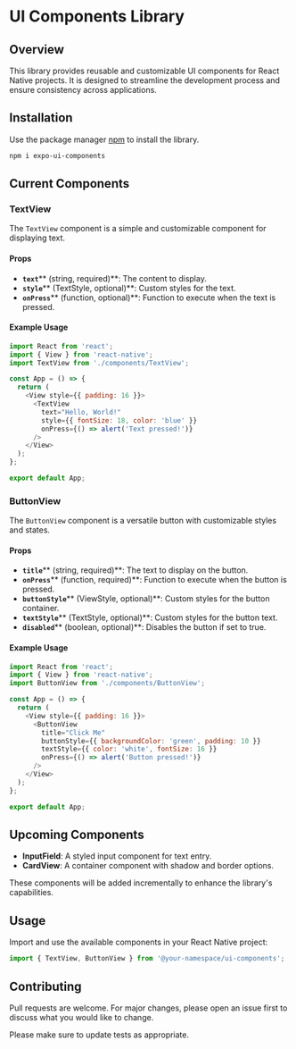 # UI Components Library

## Overview

This library provides reusable and customizable UI components for React Native projects. It is designed to streamline the development process and ensure consistency across applications.

## Installation

Use the package manager [npm](https://www.npmjs.com/) to install the library.

```bash
npm i expo-ui-components
```

## Current Components

### TextView

The `TextView` component is a simple and customizable component for displaying text.

#### Props

- **`text`**** (string, required)**: The content to display.
- **`style`**** (TextStyle, optional)**: Custom styles for the text.
- **`onPress`**** (function, optional)**: Function to execute when the text is pressed.

#### Example Usage

```javascript
import React from 'react';
import { View } from 'react-native';
import TextView from './components/TextView';

const App = () => {
  return (
    <View style={{ padding: 16 }}>
      <TextView
        text="Hello, World!"
        style={{ fontSize: 18, color: 'blue' }}
        onPress={() => alert('Text pressed!')}
      />
    </View>
  );
};

export default App;
```

### ButtonView

The `ButtonView` component is a versatile button with customizable styles and states.

#### Props

- **`title`**** (string, required)**: The text to display on the button.
- **`onPress`**** (function, required)**: Function to execute when the button is pressed.
- **`buttonStyle`**** (ViewStyle, optional)**: Custom styles for the button container.
- **`textStyle`**** (TextStyle, optional)**: Custom styles for the button text.
- **`disabled`**** (boolean, optional)**: Disables the button if set to true.

#### Example Usage

```javascript
import React from 'react';
import { View } from 'react-native';
import ButtonView from './components/ButtonView';

const App = () => {
  return (
    <View style={{ padding: 16 }}>
      <ButtonView
        title="Click Me"
        buttonStyle={{ backgroundColor: 'green', padding: 10 }}
        textStyle={{ color: 'white', fontSize: 16 }}
        onPress={() => alert('Button pressed!')}
      />
    </View>
  );
};

export default App;
```

## Upcoming Components

- **InputField**: A styled input component for text entry.
- **CardView**: A container component with shadow and border options.

These components will be added incrementally to enhance the library's capabilities.

## Usage

Import and use the available components in your React Native project:

```javascript
import { TextView, ButtonView } from '@your-namespace/ui-components';
```

## Contributing

Pull requests are welcome. For major changes, please open an issue first to discuss what you would like to change.

Please make sure to update tests as appropriate.
